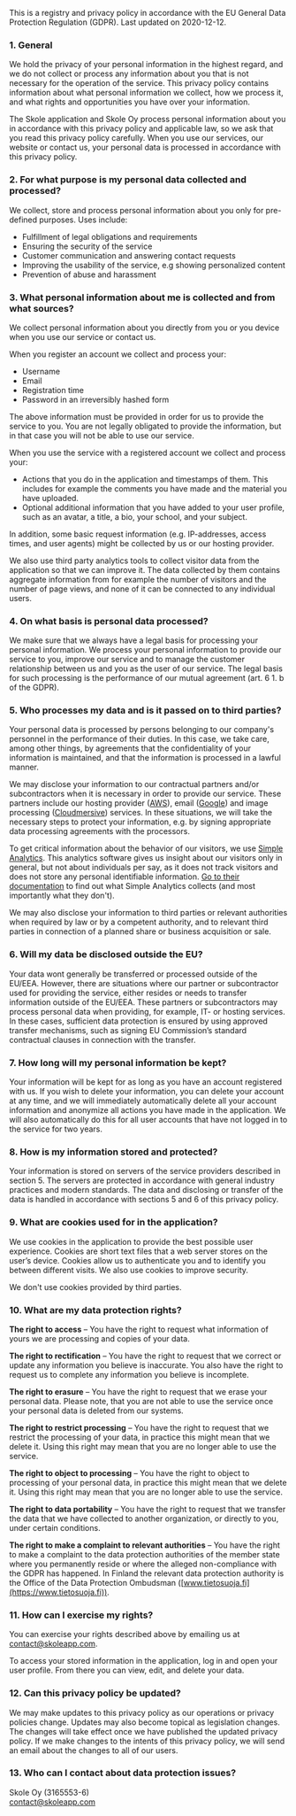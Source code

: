 This is a registry and privacy policy in accordance with the EU General Data Protection Regulation (GDPR). Last updated on 2020-12-12.

### 1. General

We hold the privacy of your personal information in the highest regard, and we do not collect or process any information about you that is not necessary for the operation of the service. This privacy policy contains information about what personal information we collect, how we process it, and what rights and opportunities you have over your information.

The Skole application and Skole Oy process personal information about you in accordance with this privacy policy and applicable law, so we ask that you read this privacy policy carefully. When you use our services, our website or contact us, your personal data is processed in accordance with this privacy policy.

### 2. For what purpose is my personal data collected and processed?

We collect, store and process personal information about you only for pre-defined purposes. Uses include:

- Fulfillment of legal obligations and requirements
- Ensuring the security of the service
- Customer communication and answering contact requests
- Improving the usability of the service, e.g showing personalized content
- Prevention of abuse and harassment

### 3. What personal information about me is collected and from what sources?

We collect personal information about you directly from you or you device when you use our service or contact us.

When you register an account we collect and process your:

- Username
- Email
- Registration time
- Password in an irreversibly hashed form

The above information must be provided in order for us to provide the service to you. You are not legally obligated to provide the information, but in that case you will not be able to use our service.

When you use the service with a registered account we collect and process your:

- Actions that you do in the application and timestamps of them. This includes for example the comments you have made and the material you have uploaded.
- Optional additional information that you have added to your user profile, such as an avatar, a title, a bio, your school, and your subject.

In addition, some basic request information (e.g. IP-addresses, access times, and user agents) might be collected by us or our hosting provider.

We also use third party analytics tools to collect visitor data from the application so that we can improve it. The data collected by them contains aggregate information from for example the number of visitors and the number of page views, and none of it can be connected to any individual users.

### 4. On what basis is personal data processed?

We make sure that we always have a legal basis for processing your personal information. We process your personal information to provide our service to you, improve our service and to manage the customer relationship between us and you as the user of our service. The legal basis for such processing is the performance of our mutual agreement (art. 6 1. b of the GDPR).

### 5. Who processes my data and is it passed on to third parties?

Your personal data is processed by persons belonging to our company's personnel in the performance of their duties. In this case, we take care, among other things, by agreements that the confidentiality of your information is maintained, and that the information is processed in a lawful manner.

We may disclose your information to our contractual partners and/or subcontractors when it is necessary in order to provide our service. These partners include our hosting provider ([AWS](https://aws.amazon.com)), email ([Google](https://www.google.com)) and image processing ([Cloudmersive](https://cloudmersive.com)) services. In these situations, we will take the necessary steps to protect your information, e.g. by signing appropriate data processing agreements with the processors.

To get critical information about the behavior of our visitors, we use [Simple Analytics](https://simpleanalytics.com). This analytics software gives us insight about our visitors only in general, but not about individuals per say, as it does not track visitors and does not store any personal identifiable information. [Go to their documentation](https://docs.simpleanalytics.com/what-we-collect) to find out what Simple Analytics collects (and most importantly what they don't).

We may also disclose your information to third parties or relevant authorities when required by law or by a competent authority, and to relevant third parties in connection of a planned share or business acquisition or sale.

### 6. Will my data be disclosed outside the EU?

Your data wont generally be transferred or processed outside of the EU/EEA. However, there are situations where our partner or subcontractor used for providing the service, either resides or needs to transfer information outside of the EU/EEA. These partners or subcontractors may process personal data when providing, for example, IT- or hosting services. In these cases, sufficient data protection is ensured by using approved transfer mechanisms, such as signing EU Commission’s standard contractual clauses in connection with the transfer.

### 7. How long will my personal information be kept?

Your information will be kept for as long as you have an account registered with us. If you wish to delete your information, you can delete your account at any time, and we will immediately automatically delete all your account information and anonymize all actions you have made in the application. We will also automatically do this for all user accounts that have not logged in to the service for two years.

### 8. How is my information stored and protected?

Your information is stored on servers of the service providers described in section 5. The servers are protected in accordance with general industry practices and modern standards. The data and disclosing or transfer of the data is handled in accordance with sections 5 and 6 of this privacy policy.

### 9. What are cookies used for in the application?

We use cookies in the application to provide the best possible user experience. Cookies are short text files that a web server stores on the user’s device. Cookies allow us to authenticate you and to identify you between different visits. We also use cookies to improve security.

We don't use cookies provided by third parties.

### 10. What are my data protection rights?

**The right to access** – You have the right to request what information of yours we are processing and copies of your data.

**The right to rectification** – You have the right to request that we correct or update any information you believe is inaccurate. You also have the right to request us to complete any information you believe is incomplete.

**The right to erasure** – You have the right to request that we erase your personal data. Please note, that you are not able to use the service once your personal data is deleted from our systems.

**The right to restrict processing** – You have the right to request that we restrict the processing of your data, in practice this might mean that we delete it. Using this right may mean that you are no longer able to use the service.

**The right to object to processing** – You have the right to object to processing of your personal data, in practice this might mean that we delete it. Using this right may mean that you are no longer able to use the service.

**The right to data portability** – You have the right to request that we transfer the data that we have collected to another organization, or directly to you, under certain conditions.

**The right to make a complaint to relevant authorities** – You have the right to make a complaint to the data protection authorities of the member state where you permanently reside or where the alleged non-compliance with the GDPR has happened. In Finland the relevant data protection authority is the Office of the Data Protection Ombudsman ([www.tietosuoja.fi](https://www.tietosuoja.fi)).

### 11. How can I exercise my rights?

You can exercise your rights described above by emailing us at [contact@skoleapp.com](mailto:contact@skoleapp.com).

To access your stored information in the application, log in and open your user profile. From there you can view, edit, and delete your data.

### 12. Can this privacy policy be updated?

We may make updates to this privacy policy as our operations or privacy policies change. Updates may also become topical as legislation changes. The changes will take effect once we have published the updated privacy policy. If we make changes to the intents of this privacy policy, we will send an email about the changes to all of our users.

### 13. Who can I contact about data protection issues?

Skole Oy (3165553-6) \
contact@skoleapp.com
